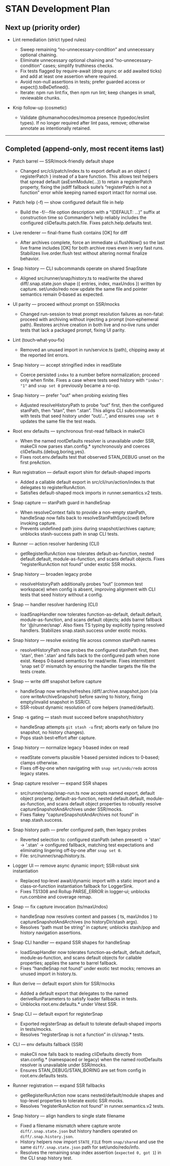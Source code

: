 # STAN Development Plan

## Next up (priority order)

- Lint remediation (strict typed rules)
  - Sweep remaining “no-unnecessary-condition” and unnecessary optional chaining.
  - Eliminate unnecessary optional chaining and “no-unnecessary-condition” cases; simplify truthiness checks.
  - Fix tests flagged by require-await (drop async or add awaited ticks) and add at least one assertion where required.
  - Avoid non-null assertions in tests; prefer guarded access or expect().toBeDefined().
  - Iterate: npm run lint:fix, then npm run lint; keep changes in small, reviewable chunks.

- Knip follow-up (cosmetic)
  - Validate @humanwhocodes/momoa presence (typedoc/eslint types). If no longer required after lint pass, remove; otherwise annotate as intentionally retained.

---

## Completed (append-only, most recent items last)

- Patch barrel — SSR/mock‑friendly default shape
  - Changed src/cli/patch/index.ts to export default as an object { registerPatch } instead of a bare function. This allows test helpers that spread default (asEsmModule(...)) to retain a registerPatch property, fixing the jsdiff fallback suite’s “registerPatch is not a function” error while keeping named export intact for normal use.

- Patch help (-f) — show configured default file in help
  - Build the -f/--file option description with a “(DEFAULT: …)” suffix at construction time so Commander’s help reliably includes the configured cliDefaults.patch.file. Fixes patch.help.defaults test.

- Live renderer — final-frame flush contains [OK] for diff
  - After archives complete, force an immediate ui.flushNow() so the last live frame includes [OK] for both archive rows even in very fast runs. Stabilizes live.order.flush test without altering normal finalize behavior.

- Snap history — CLI subcommands operate on shared SnapState
  - Aligned src/runner/snap/history.ts to read/write the shared diff/.snap.state.json shape ({ entries, index, maxUndos }) written by capture. set/undo/redo now update the same file and pointer semantics remain 0‑based as expected.

- UI parity — proceed without prompt on SSR/mocks
  - Changed run-session to treat prompt resolution failures as non-fatal: proceed with archiving without injecting a prompt (non‑ephemeral path). Restores archive creation in both live and no‑live runs under tests that lack a packaged prompt, fixing UI parity.

- Lint (touch‑what‑you‑fix)
  - Removed an unused import in run/service.ts (path), chipping away at the reported lint errors.

- Snap history — accept stringified index in readState
  - Coerce persisted `index` to a number before normalization; proceed only when finite. Fixes a case where tests seed history with `"index": "1"` and `snap set 0` previously became a no-op.

- Snap history — prefer "out" when probing existing files
  - Adjusted resolveHistoryPath to probe “out” first, then the configured stanPath, then “stan”, then “.stan”. This aligns CLI subcommands with tests that seed history under “out/…”, and ensures `snap set 0` updates the same file the test reads.

- Root env defaults — synchronous first-read fallback in makeCli
  - When the named rootDefaults resolver is unavailable under SSR, makeCli now parses stan.config.\* synchronously and coerces cliDefaults.{debug,boring,yes}.
  - Fixes root.env.defaults test that observed STAN_DEBUG unset on the first preAction.

- Run registration — default export shim for default-shaped imports
  - Added a callable default export in src/cli/run/action/index.ts that delegates to registerRunAction.
  - Satisfies default-shaped mock imports in runner.semantics.v2 tests.

- Snap capture — stanPath guard in handleSnap
  - When resolveContext fails to provide a non-empty stanPath, handleSnap now falls back to resolveStanPathSync(cwd) before invoking capture.
  - Prevents undefined path joins during snapshot/archives capture; unblocks stash-success path in snap CLI tests.

- Runner — action resolver hardening (CLI)
  - getRegisterRunAction now tolerates default-as-function, nested default.default, module-as-function, and scans default objects. Fixes “registerRunAction not found” under exotic SSR mocks.

- Snap history — broaden legacy probe
  - resolveHistoryPath additionally probes “out” (common test workspace) when config is absent, improving alignment with CLI tests that seed history without a config.

- Snap — handler resolver hardening (CLI)
  - loadSnapHandler now tolerates function-as-default, default.default, module-as-function, and scans default objects; adds barrel fallback for '@/runner/snap'. Also fixes TS typing by explicitly typing resolved handlers. Stabilizes snap.stash.success under exotic mocks.

- Snap history — resolve existing file across common stanPath names
  - resolveHistoryPath now probes the configured stanPath first, then 'stan', then '.stan' and falls back to the configured path when none exist. Keeps 0‑based semantics for read/write. Fixes intermittent 'snap set 0' mismatch by ensuring the handler targets the file the tests create.

- Snap — write diff snapshot before capture
  - handleSnap now writes/refreshes <stanPath>/diff/.archive.snapshot.json (via core writeArchiveSnapshot) before saving to history, fixing empty/invalid snapshot in SSR/CI.
  - SSR-robust dynamic resolution of core helpers (named/default).

- Snap -s gating — stash must succeed before snapshot/history
  - handleSnap attempts `git stash -u` first; aborts early on failure (no snapshot, no history changes).
  - Pops stash best‑effort after capture.

- Snap history — normalize legacy 1‑based index on read
  - readState converts plausible 1‑based persisted indices to 0‑based; clamps otherwise.
  - Fixes off‑by‑one when navigating with `snap set/undo/redo` across legacy states.

- Snap capture resolver — expand SSR shapes
  - src/runner/snap/snap-run.ts now accepts named export, default object property, default-as-function, nested default.default, module-as-function, and scans default object properties to robustly resolve captureSnapshotAndArchives under SSR/mocks.
  - Fixes flakey “captureSnapshotAndArchives not found” in snap.stash.success.

- Snap history path — prefer configured path, then legacy probes
  - Reverted selection to: configured stanPath (when present) → 'stan' → '.stan' → configured fallback, matching test expectations and eliminating lingering off‑by‑one after `snap set 0`.
  - File: src/runner/snap/history.ts.

- Logger UI — remove async dynamic import; SSR‑robust sink instantiation
  - Replaced top‑level await/dynamic import with a static import and a class‑or‑function instantiation fallback for LoggerSink.
  - Fixes TS1308 and Rollup PARSE_ERROR in logger‑ui; unblocks run.combine and coverage remap.

- Snap — fix capture invocation (ts/maxUndos)
  - handleSnap now resolves context and passes { ts, maxUndos } to captureSnapshotAndArchives (no historyDir/stash args).
  - Resolves “path must be string” in capture; unblocks stash/pop and history navigation assertions.

- Snap CLI handler — expand SSR shapes for handleSnap
  - loadSnapHandler now tolerates function‑as‑default, default.default, module‑as‑function, and scans default objects for callable properties; applies the same to barrel fallback.
  - Fixes “handleSnap not found” under exotic test mocks; removes an unused import in history.ts.

- Run derive — default export shim for SSR/mocks
  - Added a default export that delegates to the named deriveRunParameters to satisfy loader fallbacks in tests.
  - Unblocks root.env.defaults.\* under Vitest SSR.

- Snap CLI — default export for registerSnap
  - Exported registerSnap as default to tolerate default‑shaped imports in tests/mocks.
  - Resolves “registerSnap is not a function” in cli/snap.\* tests.

- CLI — env defaults fallback (SSR)
  - makeCli now falls back to reading cliDefaults directly from stan.config.\* (namespaced or legacy) when the named rootDefaults resolver is unavailable under SSR/mocks.
  - Ensures STAN_DEBUG/STAN_BORING are set from config in root.env.defaults tests.

- Runner registration — expand SSR fallbacks
  - getRegisterRunAction now scans nested/default/module shapes and top-level properties to tolerate exotic SSR mocks.
  - Resolves “registerRunAction not found” in runner.semantics.v2 tests.

- Snap history — align handlers to single state filename
  - Fixed a filename mismatch where capture wrote `diff/.snap.state.json` but history handlers operated on `diff/.snap.history.json`.
  - History helpers now import `STATE_FILE` from `snap/shared` and use the same `diff/.snap.state.json` path for set/undo/redo/info.
  - Resolves the remaining snap index assertion (`expected 0, got 1`) in the CLI snap history test.
